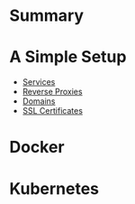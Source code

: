 # Summary

# A Simple Setup

- [Services](./01-services.md)
- [Reverse Proxies](./02-reverse-proxies.md)
- [Domains](./03-domains.md)
- [SSL Certificates](./04-ssl-certificates.md)

# Docker

# Kubernetes
